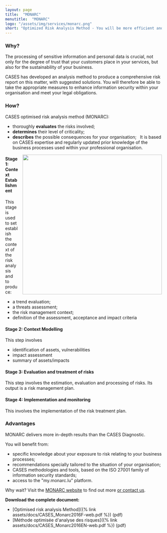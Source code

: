 ```yaml
---
layout: page
title:  "MONARC"
menutitle:  "MONARC"
logo: "/assets/img/services/monarc.png"
short: "Optimized Risk Analysis Method - You will be more efficient and complete!"
---
```

<h3 class="titre-page">Why?</h3>

The processing of sensitive information and personal data is crucial, not only for the degree of trust that your customers place in your services, but also for the sustainability of your business.

CASES has developed an analysis method to produce a comprehensive risk report on this matter, with suggested solutions. You will therefore be able to take the appropriate measures to enhance information security within your organisation and meet your legal obligations.

<h3 class="titre-page">How?</h3>
CASES optimised risk analysis method (MONARC):

* thoroughly **evaluates** the risks involved;
* **determines** their level of criticality;
* **describes** the possible consequences for your organisation;
 
It is based on CASES expertise and regularly updated prior knowledge of the business processes used within your professional organisation.

<img class="img-service" src="{{ 'assets/img/services/monarccircle.jpg' | relative_url }}" style="float:right; width:448px; margin-left: 15px;" />

<h4 class="title2-page">Stage 1: Context Establishment</h4>
This stage is used to set establish the context of the risk analysis and to produce:

* a trend evaluation;
* a threats assessment;
* the risk management context;
* definition of the assessment, acceptance and impact criteria

<h4 class="title2-page">Stage 2: Context Modelling</h4>
This step involves

* identification of assets, vulnerabilities
* impact assessment
* summary of assets/impacts

<h4 class="title2-page">Stage 3: Evaluation and treatment of risks</h4>
This step involves the estimation, evaluation and processing of risks. Its output is a risk management plan.

<h4 class="title2-page">Stage 4: Implementation and monitoring</h4>
This involves the implementation of the risk treatment plan.

<h3 class="titre-page">Advantages</h3>
MONARC delivers more in-depth results than the CASES Diagnostic.

You will benefit from:

* specific knowledge about your exposure to risk relating to your business processes;
* recommendations specially tailored to the situation of your organisation;
* CASES methodologies and tools, based on the ISO 27001 family of information security standards;
* access to the "my.monarc.lu" platform.

Why wait? Visit the [MONARC website](https://www.monarc.lu) to find out more [or contact us](mailto:services@cases.lu?subject=Monarc).

**Download the complete document:**

* [Optimised risk analysis Method]({% link assets/docs/CASES_Monarc2016F-web.pdf %}) (pdf)
* [Méthode optimisée d'analyse des risques]({% link assets/docs/CASES_Monarc2016EN-web.pdf %}) (pdf)
